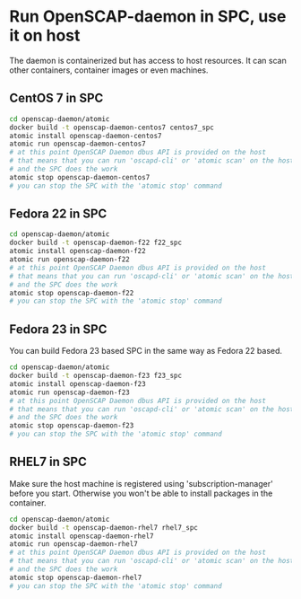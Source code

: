 # Run OpenSCAP-daemon in SPC, use it on host

The daemon is containerized but has access to host resources. It can
scan other containers, container images or even machines.

## CentOS 7  in SPC
```bash
cd openscap-daemon/atomic
docker build -t openscap-daemon-centos7 centos7_spc
atomic install openscap-daemon-centos7
atomic run openscap-daemon-centos7
# at this point OpenSCAP Daemon dbus API is provided on the host
# that means that you can run 'oscapd-cli' or 'atomic scan' on the host
# and the SPC does the work
atomic stop openscap-daemon-centos7
# you can stop the SPC with the 'atomic stop' command
```

## Fedora 22 in SPC
```bash
cd openscap-daemon/atomic
docker build -t openscap-daemon-f22 f22_spc
atomic install openscap-daemon-f22
atomic run openscap-daemon-f22
# at this point OpenSCAP Daemon dbus API is provided on the host
# that means that you can run 'oscapd-cli' or 'atomic scan' on the host
# and the SPC does the work
atomic stop openscap-daemon-f22
# you can stop the SPC with the 'atomic stop' command
```

## Fedora 23 in SPC
You can build Fedora 23 based SPC in the same way as Fedora 22 based.
```bash
cd openscap-daemon/atomic
docker build -t openscap-daemon-f23 f23_spc
atomic install openscap-daemon-f23
atomic run openscap-daemon-f23
# at this point OpenSCAP Daemon dbus API is provided on the host
# that means that you can run 'oscapd-cli' or 'atomic scan' on the host
# and the SPC does the work
atomic stop openscap-daemon-f23
# you can stop the SPC with the 'atomic stop' command
```

## RHEL7 in SPC
Make sure the host machine is registered using 'subscription-manager'
before you start. Otherwise you won't be able to install packages
in the container.

```bash
cd openscap-daemon/atomic
docker build -t openscap-daemon-rhel7 rhel7_spc
atomic install openscap-daemon-rhel7
atomic run openscap-daemon-rhel7
# at this point OpenSCAP Daemon dbus API is provided on the host
# that means that you can run 'oscapd-cli' or 'atomic scan' on the host
# and the SPC does the work
atomic stop openscap-daemon-rhel7
# you can stop the SPC with the 'atomic stop' command
```
